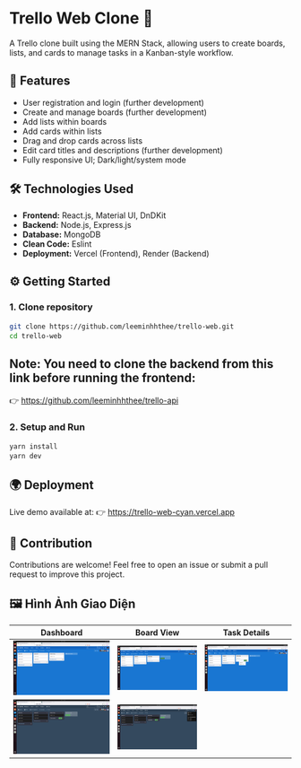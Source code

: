 # Trello Web Clone 📝

A Trello clone built using the MERN Stack, allowing users to create boards, lists, and cards to manage tasks in a Kanban-style workflow.

## 🚀 Features

- User registration and login (further development)
- Create and manage boards (further development)
- Add lists within boards
- Add cards within lists
- Drag and drop cards across lists
- Edit card titles and descriptions (further development)
- Fully responsive UI; Dark/light/system mode

## 🛠️ Technologies Used

- **Frontend:** React.js, Material UI, DnDKit
- **Backend:** Node.js, Express.js
- **Database:** MongoDB
- **Clean Code:** Eslint
- **Deployment:** Vercel (Frontend), Render (Backend)

## ⚙️ Getting Started

### 1. Clone repository

```bash
git clone https://github.com/leeminhhthee/trello-web.git
cd trello-web
```
## Note: You need to clone the backend from this link before running the frontend:
👉 https://github.com/leeminhhthee/trello-api

### 2. Setup and Run

```bash
yarn install
yarn dev
```

## 🌍 Deployment

Live demo available at: 
👉 https://trello-web-cyan.vercel.app

## 🤝 Contribution

Contributions are welcome!
Feel free to open an issue or submit a pull request to improve this project.

## 🖼️ Hình Ảnh Giao Diện

| Dashboard | Board View | Task Details |
|-----------|------------|--------------|
| ![](screenshots/Screenshot1.png) | ![](screenshots/Screenshot2.png) | ![](screenshots/Screenshot3.png) |
| ![](screenshots/Screenshot4.png) | ![](screenshots/Screenshot5.png) | |
